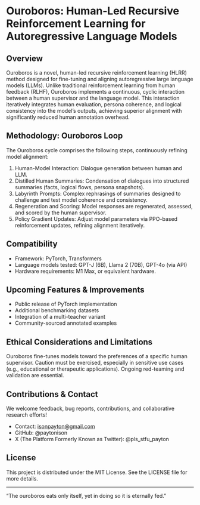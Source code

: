 # Ouroboros: Human‑Led Recursive Reinforcement Learning for Autoregressive Language Models

## Overview

Ouroboros is a novel, human-led recursive reinforcement learning (HLRR) method designed for fine-tuning and aligning autoregressive large language models (LLMs). Unlike traditional reinforcement learning from human feedback (RLHF), Ouroboros implements a continuous, cyclic interaction between a human supervisor and the language model. This interaction iteratively integrates human evaluation, persona coherence, and logical consistency into the model’s outputs, achieving superior alignment with significantly reduced human annotation overhead.

## Methodology: Ouroboros Loop

The Ouroboros cycle comprises the following steps, continuously refining model alignment:
1. Human-Model Interaction: Dialogue generation between human and LLM.
2. Distilled Human Summaries: Condensation of dialogues into structured summaries (facts, logical flows, persona snapshots).
3. Labyrinth Prompts: Complex rephrasings of summaries designed to challenge and test model coherence and consistency.
4. Regeneration and Scoring: Model responses are regenerated, assessed, and scored by the human supervisor.
5. Policy Gradient Updates: Adjust model parameters via PPO-based reinforcement updates, refining alignment iteratively.

## Compatibility

* Framework: PyTorch, Transformers
* Language models tested: GPT-J (6B), Llama 2 (70B), GPT-4o (via API)
* Hardware requirements: M1 Max, or equivalent hardware.

## Upcoming Features & Improvements

* Public release of PyTorch implementation
* Additional benchmarking datasets
* Integration of a multi-teacher variant
* Community-sourced annotated examples

## Ethical Considerations and Limitations

Ouroboros fine-tunes models toward the preferences of a specific human supervisor. Caution must be exercised, especially in sensitive use cases (e.g., educational or therapeutic applications). Ongoing red-teaming and validation are essential.

## Contributions & Contact

We welcome feedback, bug reports, contributions, and collaborative research efforts!
* Contact: isonpayton@gmail.com
* GitHub: @paytonison
* X (The Platform Formerly Known as Twitter): @pls_stfu_payton

## License

This project is distributed under the MIT License. See the LICENSE file for more details.

---
“The ouroboros eats only itself, yet in doing so it is eternally fed.”
